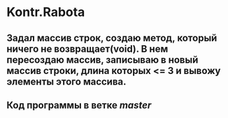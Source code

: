# Kontr.Rabota
## Задал массив строк, создаю метод, который ничего не возвращает(void). В нем пересоздаю массив, записываю в новый массив строки, длина которых <= 3 и вывожу элементы этого массива.

## Код программы в ветке *master*
